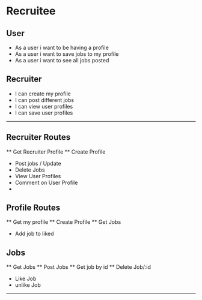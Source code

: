 # Recruitee

## User
* As a user i want to be having a profile
* As a user i want to save jobs to my profile
* As a user i want to see all jobs posted

## Recruiter
* I can create my profile
* I can post different jobs 
* I can view user profiles
* I can save user profiles

------------------------------------------------------------------------------------------------------

## Recruiter Routes
** Get Recruiter Profile 
** Create Profile
* Post jobs / Update
* Delete Jobs
* View User Profiles
* Comment on User Profile
* 

## Profile Routes
** Get my profile
** Create Profile
** Get Jobs
* Add job to liked

## Jobs
** Get Jobs
** Post Jobs
** Get job by id
** Delete Job/:id
* Like Job
* unlike Job


---------------------------------------------------------------------------------------------------------




